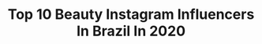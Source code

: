 ---
title: Top 10 Beauty Instagram Influencers In Brazil In 2020
description: >-
  Find top beauty Instagram influencers in Brazil in 2020. Most popular hashtags: #tutorial #tbt #sorteio #brabachallenge.
platform: Instagram
profiles:
  - username: "maahway"
    fullname: >-
      Matheus
    location: "Brazil"
    followers: 2845
    engagement: 2709
    commentsToLikes: 0.373165
    id: ck8t7jvsbh2wu0j78v69rjxuv
    verified: false
    hashtags: "#frontlacewig, #sorteio, #graphiceyeliner, #arianagrande"
  - username: "bstevanatto_"
    fullname: >-
      Bᥲ́rbᥲrᥲ Stᥱvᥲᥒᥲtto
    location: "Brazil"
    followers: 2482
    engagement: 2645
    commentsToLikes: 0.185050
    id: ckapaoryvww6z0i78m55utwja
    verified: false
    hashtags: ""
  - username: "yasminlsilva"
    fullname: >-
      YASMIN SILVA
    location: "Brazil"
    followers: 55529
    engagement: 701
    commentsToLikes: 0.254202
    id: ck6u8dc5sqwsj0j714efl18hg
    verified: false
    hashtags: "#ficaadica, #tumblrgirl, #thelmacampe, #lovecosmetics"
  - username: "dapariz"
    fullname: >-
      Dainara Pariz
    location: "Brazil"
    followers: 3369950
    engagement: 659
    commentsToLikes: 0.250451
    id: ck6u0v78uhx7k0j710h8lsfjp
    verified: true
    hashtags: "#sorteio, #sorteios"
  - username: "ninabackes_"
    fullname: >-
      NINA
    location: "Brazil"
    followers: 6874
    engagement: 1537
    commentsToLikes: 0.629638
    id: ck9wopaxn610v0j78oibu9671
    verified: false
    hashtags: "#maquiadoro, #visual, #allstar, #quarentine"
  - username: "alicetrewinnard"
    fullname: >-
      Alice Trewinnard
    location: "Brazil"
    followers: 216196
    engagement: 950
    commentsToLikes: 0.036389
    id: ck134v13sybqz0i19a00owtxx
    verified: true
    hashtags: "#hairstyles, #hairvideos, #cas, #diadam"
  - username: "albariquelme"
    fullname: >-
      Alba Riquelme
    location: "Brazil"
    followers: 76259
    engagement: 666
    commentsToLikes: 0.189044
    id: ck5zjacbah8iq0i14imv5qxne
    verified: true
    hashtags: "#braids, #aldo, #tbt, #8m"
  - username: "_eugabialmeida"
    fullname: >-
      G A B I
    location: "Brazil"
    followers: 56458
    engagement: 1457
    commentsToLikes: 0.047399
    id: ckaosz305tniu0i78inrnrnz2
    verified: false
    hashtags: "#ficaemcasa, #eudorasi, #curl, #si"
  - username: "jamillerafic"
    fullname: >-
      Jamille Rafic
    location: "Brazil"
    followers: 17371
    engagement: 846
    commentsToLikes: 0.200654
    id: ck0w6esn8881i0i19x2ta5b7t
    verified: false
    hashtags: "#gothicgirl, #makeupaddict, #goth, #selfie"
  - username: "assisbea"
    fullname: >-
      Gosto de fio terra
    location: "Brazil"
    followers: 51518
    engagement: 790
    commentsToLikes: 0.051178
    id: ck6u5ti5obne90j71cwp5sgt1
    verified: false
    hashtags: "#quarantine, #tbt"
---
